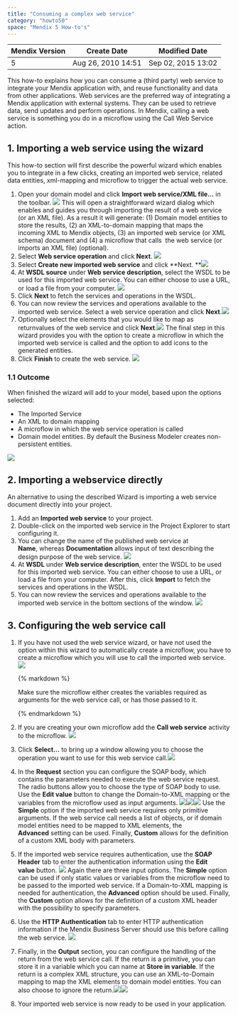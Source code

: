 ```yaml
---
title: "Consuming a complex web service"
category: "howto50"
space: "Mendix 5 How-to's"
---
```

<table><thead><tr><th class="confluenceTh">Mendix Version</th><th class="confluenceTh">Create Date</th><th colspan="1" class="confluenceTh">Modified Date</th></tr></thead><tbody><tr><td class="confluenceTd">5</td><td class="confluenceTd">Aug 26, 2010 14:51</td><td colspan="1" class="confluenceTd">Sep 02, 2015 13:02</td></tr></tbody></table>



This how-to explains how you can consume a (third party) web service to integrate your Mendix application with, and reuse functionality and data from other applications. Web services are the preferred way of integrating a Mendix application with external systems. They can be used to retrieve data, send updates and perform operations. In Mendix, calling a web service is something you do in a microflow using the Call Web Service action.

## 1\. Importing a web service using the wizard

This how-to section will first describe the powerful wizard which enables you to integrate in a few clicks, creating an imported web service, related data entities, xml-mapping and microflow to trigger the actual web service.

1.  Open your domain model and click **Import web service/XML file...** in the toolbar. ![](attachments/2949201/8946289.png)
    This will open a straightforward wizard dialog which enables and guides you through importing the result of a web service (or an XML file). As a result it will generate: (1) Domain model entities to store the results, (2) an XML-to-domain mapping that maps the incoming XML to Mendix objects, (3) an imported web service (or XML schema) document and (4) a microflow that calls  the web service (or imports an XML file) (optional).
2.  Select **Web service operation** and click **Next**.
    ![](attachments/2949201/8946290.png)
3.  Select **Create new imported web service** and click **Next.
    **![](attachments/2949201/8946291.png)
4.  At **WSDL source** under **Web service description**, select the WSDL to be used for this imported web service. You can either choose to use a URL, or load a file from your computer.
    ![](attachments/2949201/8946292.png)
5.  Click **Next** to fetch the services and operations in the WSDL.
6.  You can now review the services and operations available to the imported web service. Select a web service operation and click **Next**.![](attachments/2949201/8946293.png)
7.  Optionally select the elements that you would like to map as returnvalues of the web service and click **Next**.![](attachments/2949201/8946294.png)
    The final step in this wizard provides you with the option to create a microflow in which the imported web service is called and the option to add icons to the generated entities.
8.  Click **Finish** to create the web service.
    ![](attachments/2949201/8946295.png)

### **1.1 Outcome**

When finished the wizard will add to your model, based upon the options selected:

*   The Imported Service
*   An XML to domain mapping
*   A microflow in which the web service operation is called
*   Domain model entities. By default the Business Modeler creates non-persistent entities.

![](attachments/2949201/8946296.png)

## 2\. Importing a webservice directly

An alternative to using the described Wizard is importing a web service document directly into your project.

1.  Add an **Imported web service** to your project.
2.  Double-click on the imported web service in the Project Explorer to start configuring it.
3.  You can change the name of the published web service at **Name**, whereas **Documentation** allows input of text describing the design purpose of the web service.
    ![](attachments/2949201/8946297.png)
4.  At **WSDL** under **Web service description**, enter the WSDL to be used for this imported web service. You can either choose to use a URL, or load a file from your computer. After this, click **Import** to fetch the services and operations in the WSDL.
5.  You can now review the services and operations available to the imported web service in the bottom sections of the window.
    ![](attachments/2949201/8946298.png)

## 3\. Configuring the web service call

1.  If you have not used the web service wizard, or have not used the option within this wizard to automatically create a microflow, you have to create a microflow which you will use to call the imported web service.
    ![](attachments/2949201/8946299.png)

    <div class="alert alert-info">{% markdown %}

    Make sure the microflow either creates the variables required as arguments for the web service call, or has those passed to it.

    {% endmarkdown %}</div>
2.  If you are creating your own microflow add the **Call web service** activity to the microflow.
    ![](attachments/2949201/3080367.png)
3.  Click **Select...** to bring up a window allowing you to choose the operation you want to use for this web service call.![](attachments/2949201/8946300.png)
4.  In the **Request** section you can configure the SOAP body, which contains the parameters needed to execute the web service request. The radio buttons allow you to choose the type of SOAP body to use. Use the **Edit value** button to change the Domain-to-XML mapping or the variables from the microflow used as input arguments.
    ![](attachments/2949201/3080377.png)![](attachments/2949201/3080378.png)![](attachments/2949201/3080375.png)
    Use the **Simple** option if the imported web service requires only primitive arguments. If the web service call needs a list of objects, or if domain model entities need to be mapped to XML elements, the **Advanced** setting can be used. Finally, **Custom** allows for the definition of a custom XML body with parameters.
5.  If the imported web service requires authentication, use the **SOAP Header** tab to enter the authentication information using the **Edit value** button.
    ![](attachments/2949201/3080372.png)
    Again there are three input options. The **Simple** option can be used if only static values or variables from the microflow need to be passed to the imported web service. If a Domain-to-XML mapping is needed for authentication, the **Advanced** option should be used. Finally, the **Custom** option allows for the definition of a custom XML header with the possibility to specify parameters.
6.  Use the **HTTP Authentication** tab to enter HTTP authentication information if the Mendix Business Server should use this before calling the web service.
    ![](attachments/2949201/3080371.png)
7.  Finally, in the **Output** section, you can configure the handling of the return from the web service call. If the return is a primitive, you can store it in a variable which you can name at **Store in variable**. If the return is a complex XML structure, you can use an XML-to-Domain mapping to map the XML elements to domain model entities. You can also choose to ignore the return.![](attachments/2949201/3080376.png)![](attachments/2949201/3080350.png)
8.  Your imported web service is now ready to be used in your application.